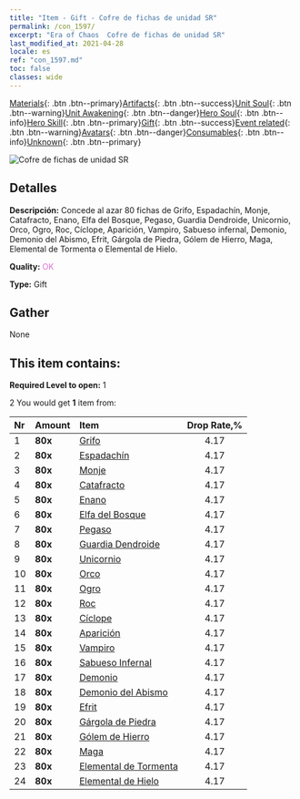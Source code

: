 ```yaml
---
title: "Item - Gift - Cofre de fichas de unidad SR"
permalink: /con_1597/
excerpt: "Era of Chaos  Cofre de fichas de unidad SR"
last_modified_at: 2021-04-28
locale: es
ref: "con_1597.md"
toc: false
classes: wide
---
```

 [Materials](/ItemsES/){: .btn .btn--primary}[Artifacts](/ItemsES/Artifacts/){: .btn .btn--success}[Unit Soul](/ItemsES/UnitSoul/){: .btn .btn--warning}[Unit Awakening](/ItemsES/UnitAwakening/){: .btn .btn--danger}[Hero Soul](/ItemsES/HeroSoul/){: .btn .btn--info}[Hero Skill](/ItemsES/HeroSkill/){: .btn .btn--primary}[Gift](/ItemsES/Gift/){: .btn .btn--success}[Event related](/ItemsES/Events/){: .btn .btn--warning}[Avatars](/ItemsES/Avatars/){: .btn .btn--danger}[Consumables](/ItemsES/Consumables/){: .btn .btn--info}[Unknown](/ItemsES/Unknown/){: .btn .btn--primary}

 ![Cofre de fichas de unidad SR](/images/t/i_907209.png)

## Detalles
 **Descripción:** Concede al azar 80 fichas de Grifo, Espadachín, Monje, Catafracto, Enano, Elfa del Bosque, Pegaso, Guardia Dendroide, Unicornio, Orco, Ogro, Roc, Cíclope, Aparición, Vampiro, Sabueso infernal, Demonio, Demonio del Abismo, Efrit, Gárgola de Piedra, Gólem de Hierro, Maga, Elemental de Tormenta o Elemental de Hielo.

 **Quality:** <span style="color: #DA70D6">OK</span>

 **Type:** Gift

## Gather

  None

## This item contains:

 **Required Level to open:** 1

 2 You would get **1** item  from:

  | Nr | Amount |     Item    | Drop Rate,% |
  |:---|:-------|:------------|:---------:|
  | 1 |  **80x** | [Grifo](/ItemsES/unt_192/) | 4.17 | 
  | 2 |  **80x** | [Espadachín](/ItemsES/unt_193/) | 4.17 | 
  | 3 |  **80x** | [Monje](/ItemsES/unt_194/) | 4.17 | 
  | 4 |  **80x** | [Catafracto](/ItemsES/unt_195/) | 4.17 | 
  | 5 |  **80x** | [Enano](/ItemsES/unt_200/) | 4.17 | 
  | 6 |  **80x** | [Elfa del Bosque](/ItemsES/unt_201/) | 4.17 | 
  | 7 |  **80x** | [Pegaso](/ItemsES/unt_202/) | 4.17 | 
  | 8 |  **80x** | [Guardia Dendroide](/ItemsES/unt_203/) | 4.17 | 
  | 9 |  **80x** | [Unicornio](/ItemsES/unt_204/) | 4.17 | 
  | 10 |  **80x** | [Orco](/ItemsES/unt_219/) | 4.17 | 
  | 11 |  **80x** | [Ogro](/ItemsES/unt_220/) | 4.17 | 
  | 12 |  **80x** | [Roc](/ItemsES/unt_221/) | 4.17 | 
  | 13 |  **80x** | [Cíclope](/ItemsES/unt_222/) | 4.17 | 
  | 14 |  **80x** | [Aparición](/ItemsES/unt_210/) | 4.17 | 
  | 15 |  **80x** | [Vampiro](/ItemsES/unt_211/) | 4.17 | 
  | 16 |  **80x** | [Sabueso Infernal](/ItemsES/unt_228/) | 4.17 | 
  | 17 |  **80x** | [Demonio](/ItemsES/unt_229/) | 4.17 | 
  | 18 |  **80x** | [Demonio del Abismo](/ItemsES/unt_230/) | 4.17 | 
  | 19 |  **80x** | [Efrit](/ItemsES/unt_231/) | 4.17 | 
  | 20 |  **80x** | [Gárgola de Piedra](/ItemsES/unt_236/) | 4.17 | 
  | 21 |  **80x** | [Gólem de Hierro](/ItemsES/unt_237/) | 4.17 | 
  | 22 |  **80x** | [Maga](/ItemsES/unt_238/) | 4.17 | 
  | 23 |  **80x** | [Elemental de Tormenta](/ItemsES/unt_263/) | 4.17 | 
  | 24 |  **80x** | [Elemental de Hielo](/ItemsES/unt_264/) | 4.17 | 
